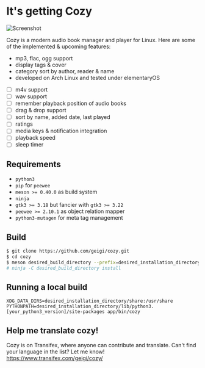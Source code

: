 # It's getting Cozy

![Screenshot](https://raw.githubusercontent.com/geigi/cozy/img/img/screenshot.png)

Cozy is a modern audio book manager and player for Linux. Here are some of the implemented & upcoming features:
- mp3, flac, ogg support
- display tags & cover
- category sort by author, reader & name
- developed on Arch Linux and tested under elementaryOS
- [ ] m4v support
- [ ] wav support
- [ ] remember playback position of audio books
- [ ] drag & drop support
- [ ] sort by name, added date, last played
- [ ] ratings
- [ ] media keys & notification integration
- [ ] playback speed
- [ ] sleep timer

## Requirements
- `python3`
- `pip` for `peewee`
- `meson >= 0.40.0` as build system
- `ninja`
- `gtk3 >= 3.18` but fancier with `gtk3 >= 3.22`
- `peewee >= 2.10.1` as object relation mapper
- `python3-mutagen` for meta tag management

## Build
```bash
$ git clone https://github.com/geigi/cozy.git
$ cd cozy
$ meson desired_build_directory --prefix=desired_installation_directory
# ninja -C desired_build_directory install
```

## Running a local build
```
XDG_DATA_DIRS=desired_installation_directory/share:/usr/share PYTHONPATH=desired_installation_directory/lib/python3.[your_python3_version]/site-packages app/bin/cozy
```

## Help me translate cozy!
Cozy is on Transifex, where anyone can contribute and translate. Can't find your language in the list? Let me know!
https://www.transifex.com/geigi/cozy/
